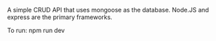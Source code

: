 A simple CRUD API that uses mongoose as the database.
Node.JS and express are the primary frameworks.

To run: npm run dev
